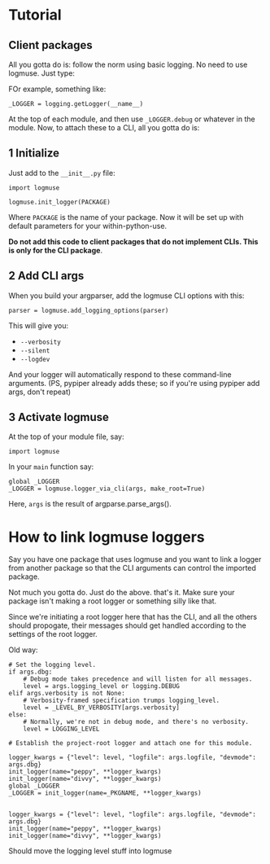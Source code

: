 # Tutorial

## Client packages

All you gotta do is: follow the norm using basic logging. No need to use logmuse. Just type:

FOr example, something like:

```
_LOGGER = logging.getLogger(__name__)
```

At the top of each module, and then use `_LOGGER.debug` or whatever in the module. Now, to attach these to a CLI, all you gotta do is: 


## 1 Initialize

Just add to the `__init__.py` file:

```
import logmuse

logmuse.init_logger(PACKAGE)
```

Where `PACKAGE` is the name of your package. Now it will be set up with default parameters for your within-python-use.

**Do not add this code to client packages that do not implement CLIs. This is only for the CLI package**.


## 2 Add CLI args

When you build your argparser, add the logmuse CLI options with this:


```
parser = logmuse.add_logging_options(parser)
```

This will give you:

- `--verbosity`
- `--silent`
- `--logdev`

And your logger will automatically respond to these command-line arguments. (PS, pypiper already adds these; so if you're using pypiper add args, don't repeat)


## 3 Activate logmuse

At the top of your module file, say:

```
import logmuse
```

In your `main` function say:

```
global _LOGGER
_LOGGER = logmuse.logger_via_cli(args, make_root=True)
```

Here, `args` is the result of argparse.parse_args().

# How to link logmuse loggers

Say you have one package that uses logmuse and you want to link a logger from
another package so that the CLI arguments can control the imported package.

Not much you gotta do. Just do the above. that's it. Make sure your package isn't making a root logger or something silly like that.

Since we're initiating a root logger here that has the CLI, and all the others should propogate, their messages should get handled according to the settings of the root logger.








Old way:
```
# Set the logging level.
if args.dbg:
    # Debug mode takes precedence and will listen for all messages.
    level = args.logging_level or logging.DEBUG
elif args.verbosity is not None:
    # Verbosity-framed specification trumps logging_level.
    level = _LEVEL_BY_VERBOSITY[args.verbosity]
else:
    # Normally, we're not in debug mode, and there's no verbosity.
    level = LOGGING_LEVEL

# Establish the project-root logger and attach one for this module.

logger_kwargs = {"level": level, "logfile": args.logfile, "devmode": args.dbg}
init_logger(name="peppy", **logger_kwargs)
init_logger(name="divvy", **logger_kwargs)
global _LOGGER
_LOGGER = init_logger(name=_PKGNAME, **logger_kwargs)


logger_kwargs = {"level": level, "logfile": args.logfile, "devmode": args.dbg}
init_logger(name="peppy", **logger_kwargs)
init_logger(name="divvy", **logger_kwargs)
```

Should move the logging level stuff into logmuse
